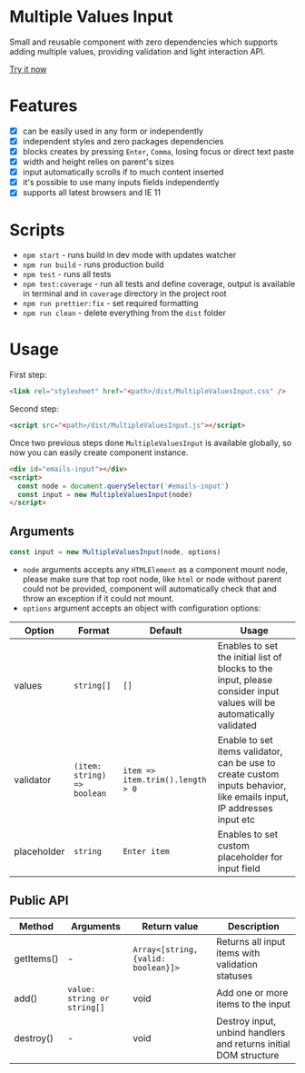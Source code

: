 # Multiple Values Input

Small and reusable component with zero dependencies which supports adding
multiple values, providing validation and light interaction API.

[Try it now](https://ivankuzyshyn.github.io/multiple-values-input/)

# Features
- [x] can be easily used in any form or independently
- [x] independent styles and zero packages dependencies
- [x] blocks creates by pressing `Enter`, `Comma`, losing focus or direct text paste
- [x] width and height relies on parent's sizes
- [x] input automatically scrolls if to much content inserted
- [x] it's possible to use many inputs fields independently
- [x] supports all latest browsers and IE 11

# Scripts

- `npm start` - runs build in dev mode with updates watcher
- `npm run build` - runs production build
- `npm test` - runs all tests
- `npm test:coverage` - run all tests and define coverage, output is
  available in terminal and in `coverage` directory in the project root
- `npm run prettier:fix` - set required formatting
- `npm run clean` - delete everything from the `dist` folder

# Usage

First step:

```html
<link rel="stylesheet" href="<path>/dist/MultipleValuesInput.css" />
```

Second step:

```html
<script src="<path>/dist/MultipleValuesInput.js"></script>
```

Once two previous steps done `MultipleValuesInput` is available globally,
so now you can easily create component instance.

```html
<div id="emails-input"></div>
<script>
  const node = document.querySelector('#emails-input')
  const input = new MultipleValuesInput(node)
</script>
```

## Arguments

```javascript
const input = new MultipleValuesInput(node, options)
```

- `node` arguments accepts any `HTMLElement` as a component mount node,
  please make sure that top root node, like `html` or node without parent
  could not be provided, component will automatically check that and throw
  an exception if it could not mount.
- `options` argument accepts an object with configuration options:

| Option      | Format                      | Default                          | Usage                                                                                                                 |
| ----------- | --------------------------- | -------------------------------- | --------------------------------------------------------------------------------------------------------------------- |
| values      | `string[]`                  | `[]`                             | Enables to set the initial list of blocks to the input, please consider input values will be automatically validated                                                                |
| validator   | `(item: string) => boolean` | `item => item.trim().length > 0` | Enable to set items validator, can be use to create custom inputs behavior, like emails input, IP addresses input etc |
| placeholder | `string`                    | `Enter item`                     | Enables to set custom placeholder for input field                                                                     |

## Public API

| Method     | Arguments                   | Return value                        | Description                                                      |
| ---------- | --------------------------- | ----------------------------------- | ---------------------------------------------------------------- |
| getItems() | -                           | `Array<[string, {valid: boolean}]>` | Returns all input items with validation statuses                 |
| add()      | `value: string or string[]` | void                                | Add one or more items to the input                               |
| destroy()  | -                           | void                                | Destroy input, unbind handlers and returns initial DOM structure |
